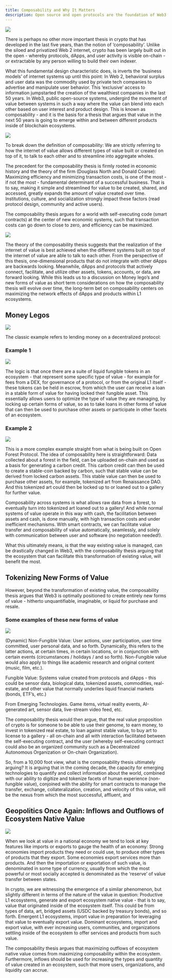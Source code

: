 ```yaml
---
title: Composability and Why It Matters
description: Open source and open protocols are the foundation of Web3. This article explains how composability is the key to unlocking the full potential of Web3.
---
```


![](@site/static/img/bootcamp/mod-2.5.1.jpg)

There is perhaps no other more important thesis in crypto that has developed in the last five years, than the notion of ‘composability’. Unlike the siloed and privatized Web 2 internet, crypto has been largely built out in the open - whereby protocols, dApps, and user activity is visible on-chain - or extractable by any person willing to build their own indexer. 

What this fundamental design characteristic does, is inverts the ‘business models’ of internet systems up until this point: In Web 2, behavioral surplus and user data was the commodity used by private tech companies to advertise and manipulate user behavior. This ‘exclusive’ access to information jumpstarted the creation of the wealthiest companies in the last 50 years. In Web3, public open-source systems, undergird the movement of value between systems in such a way where the value can blend into each other based on user interest and product design. This is known as composability - and it is the basis for a thesis that argues that value in the next 50 years is going to emerge within and between different products inside of blockchain ecosystems. 

![](@site/static/img/bootcamp/mod-2.5.2.jpg)

<!-- #### Composability: The ability for protocols and dApps inside of crypto-ecosystems to be able to communicate with each other, such that the value from between different systems can integrate and harmonize over time, and automatically.  -->

To break down the definition of composability: We are strictly referring to how the internet of value allows different types of value built or created on top of it, to talk to each other and to streamline into aggregate wholes. 

The precedent for the composability thesis is firmly rooted in economic history and the theory of the firm (Douglass North and Donald Coarse): Maximizing efficiency and minimizing transaction costs, is one of the most - if not the most - fundamental determinant of a successful business. That is to say, making it simple and streamlined for value to be created, shared, and accessed, greatly expands the amount of value created over time. Institutions, culture, and socialization strongly impact these factors (read protocol design, community and active users). 

The composability thesis argues for a world with self-executing code (smart contracts) at the center of new economic systems, such that transaction costs can go down to close to zero, and efficiency can be maximized. 

![](@site/static/img/bootcamp/mod-2.5.3.jpg)

<!-- The Composability Thesis: That value in Web3 accrues at the intersection of different systems talking to each other, such that new forms of value can be created by the automatic and smart-contract based management of different types of value.  -->

The theory of the composability thesis suggests that the realization of the internet of value is best achieved when the different systems built on top of the internet of value are able to talk to each other. From the perspective of this thesis, one-dimensional products that do not integrate with other dApps are backwards looking. Meanwhile, dApps and protocols that actively connect, facilitate, and utilize other assets, tokens, accounts, or data, are forward looking. While this leads us to a discussion on Money lego’s and new forms of value as short term considerations on how the composability thesis will evolve over time, the long-term bet on composability centers on maximizing the network effects of dApps and products within L1 ecosystems. 

## Money Legos 


<!-- The idea of money lego’s is that certain tokens of value, can be used on different protocols to create or optimize further forms of value. -->

![](@site/static/img/bootcamp/mod-2.5.4.jpg)

The classic example refers to lending money on a decentralized protocol:

### Example 1

<!-- [L1] [Infrastructure] Lending → Tokens → stable value -->

![](@site/static/img/bootcamp/mod-2.5.5.jpg)

The logic is that once there are a suite of liquid fungible tokens in an ecosystem - that represent some specific type of value - for example for fees from a DEX, for governance of a protocol, or from the original L1 itself - these tokens can be held in escrow, from which the user can receive a loan in a stable form of value for having locked their fungible asset. This essentially allows users to optimize the type of value they are managing, by locking up certain forms of value, so as to take loans in other forms of value that can then be used to purchase other assets or participate in other facets of an ecosystem. 

### Example 2

![](@site/static/img/bootcamp/mod-2.5.6.jpg)

<!-- [L1] [Infrastructure] Data Upload → Carbon Credit → Carbon Backed Stable Coin → Purchasing of Art → Loaning of Art for future value.  -->

This is a more complex example straight from what is being built on Open Forest Protocol. The idea of composability here is straightforward: Data collected about a forest in the field, can be uploaded on-chain and used as a basis for generating a carbon credit. This carbon credit can then be used to create a stable-coin backed by carbon, such that stable value can be derived from locked carbon assets. This stable value can then be used to purchase other assets, for example, tokenized art from Renaissance DAO. And this tokenized art could then be locked up to or loaned out to a gallery for further value. 

Composability across systems is what allows raw data from a forest, to eventually turn into tokenized art loaned out to a gallery! And while normal systems of value operate in this way with cash, the facilitation between assets and cash, is done manually, with high transaction costs and under inefficient mechanisms. With smart contracts, we can facilitate value transfer and composability of value automatically, seamlessly, and solely with communication between user and software (no negotiation needed!). 

What this ultimately means, is that the way existing value is managed, can be drastically changed in Web3, with the composability thesis arguing that the ecosystem that can facilitate this transformation of existing value, will benefit the most. 

## Tokenizing New Forms of Value

However, beyond the transformation of existing value, the composability thesis argues that Web3 is optimally positioned to create entirely new forms of value - hitherto unquantifiable, imaginable, or liquid for purchase and resale. 

### Some examples of these new forms of value

![](@site/static/img/bootcamp/mod-2.5.7.jpg)

(Dynamic) Non-Fungible Value: User actions, user participation, user time committed, user personal data, and so forth. Dynamically, this refers to the latter actions, at certain times, in certain locations, or in conjunction with certain events (circumstances / holidays / and so forth). Non-Fungible value would also apply to things like academic research and original content (music, film, etc.). 

Fungible Value: Systems value created from protocols and dApps - this could be sensor data, biological data, tokenized assets, commodities, real-estate, and other value that normally underlies liquid financial markets (bonds, ETF’s, etc.) 

From Emerging Technologies. Game items, virtual reality events, AI-generated art, sensor data, live-stream video feed, etc. 

The composability thesis would then argue, that the real value proposition of crypto is for someone to be able to use their genome, to earn money, to invest in tokenized real estate, to loan against stable value, to buy art to license to a gallery - all on-chain and all with interaction facilitated between the self-executing contract, and the user (whereby self-executing contract could also be an organized community such as a Decentralized Autonomous Organization or On-chain Organization). 

So, from a 10,000 foot view, what is the composability thesis ultimately arguing? It is arguing that in the coming decade, the capacity for emerging technologies to quantify and collect information about the world, combined with our ability to digitize and tokenize facets of human experience (non-fungible value), conjoined with the ability for smart contracts to manage the transfer, exchange, collateralization, creation, and velocity of this value, will be the nexus from which the most successful, affluent, and 

## Geopolitics Once Again: Inflows and Outflows of Ecosystem Native Value

![](@site/static/img/bootcamp/mod-2.5.8.jpg)

When we look at value in a national economy we tend to look at key features like imports or exports to gauge the health of an economy: Strong economies import products they need or could use, to produce other types of products that they export. Some economies export services more than products. And then the importation or exportation of such value, is denominated in some type of currency, usually from which the most powerful or most socially accepted is denominated as the ‘reserve’ of value transfer between states. 

In crypto, we are witnessing the emergence of a similar phenomenon, but slightly different in terms of the nature of the value in question: Productive L1 ecosystems, generate and export ecosystem native value - that is to say, value that originated inside of the ecosystem itself. This could be from types of data, art, bridged assets (USDC backed by treasury bonds), and so forth. Emergent L1 ecosystems, import value in preparation for leveraging that value to eventually export value. Dominant ecosystems, import and export value, with ever increasing users, communities, and organizations settling inside of the ecosystem to offer services and products from such value. 

The composability thesis argues that maximizing outflows of ecosystem native value comes from maximizing composability within the ecosystem. Furthermore, inflows should be used for increasing the types and quantity of value created in an ecosystem, such that more users, organizations, and liquidity can accrue. 
